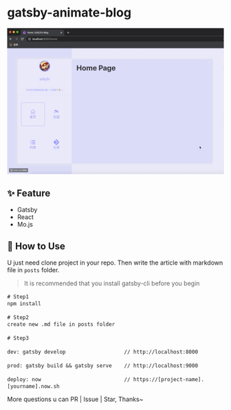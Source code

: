 # gatsby-animate-blog

![](./gatsby-animate-blog.gif)

## ✨ Feature

 - Gatsby
 - React
 - Mo.js

## 📖 How to Use

U just need clone project in your repo. Then write the article with markdown file in `posts` folder.

> It is recommended that you install gatsby-cli before you begin

```
# Step1
npm install

# Step2
create new .md file in posts folder

# Step3

dev: gatsby develop                   // http://localhost:8000

prod: gatsby build && gatsby serve    // http://localhost:9000

deploy: now                           // https://[project-name].[yourname].now.sh
```

More questions u can PR | Issue | Star, Thanks~
